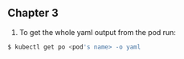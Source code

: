 ## Chapter 3

1. To get the whole yaml output from the pod run:
``` bash
$ kubectl get po <pod's name> -o yaml
```

